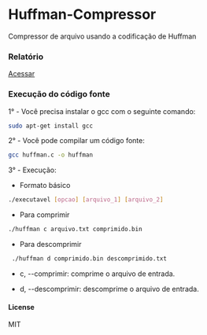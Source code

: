 # Huffman-Compressor

Compressor de arquivo usando a codificação de Huffman

### Relatório

[Acessar](https://github.com/pauloh-alc/Huffman-Compressor/blob/main/relatorio_huffman_paulo_henrique_494837.pdf)

### Execução do código fonte

1° - Você precisa instalar o gcc com o seguinte comando:

```sh
sudo apt-get install gcc
```
2° - Você pode compilar um código fonte:
```sh
gcc huffman.c -o huffman
```

3° - Execução:

* Formato básico

```sh
./executavel [opcao] [arquivo_1] [arquivo_2]
```

* Para comprimir
```sh
./huffman c arquivo.txt comprimido.bin
```

* Para descomprimir

```sh
 ./huffman d comprimido.bin descomprimido.txt
```

* c, --comprimir: comprime o arquivo de entrada.

* d, --descomprimir: descomprime o arquivo de entrada.

#### License

MIT
